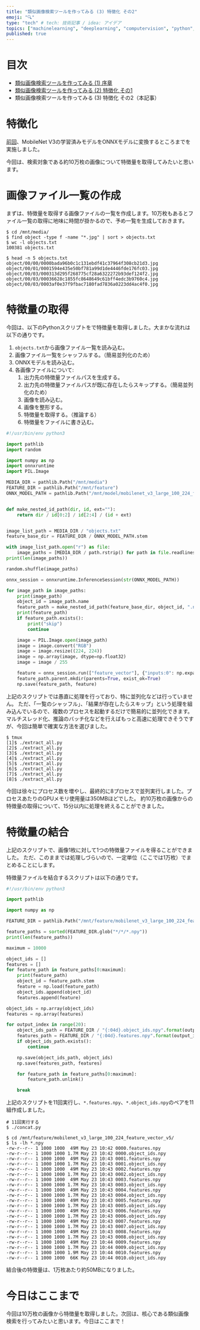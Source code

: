 ```yaml
---
title: "類似画像検索ツールを作ってみる (3) 特徴化 その2"
emoji: "🔍"
type: "tech" # tech: 技術記事 / idea: アイデア
topics: ["machinelearning", "deeplearning", "computervision", "python", "検索"]
published: true
---
```


# 目次

* [類似画像検索ツールを作ってみる (1) 序章](202105-similar-search-1)
* [類似画像検索ツールを作ってみる (2) 特徴化 その1](202105-similar-search-2)
* 類似画像検索ツールを作ってみる (3) 特徴化 その2（本記事）

# 特徴化

[前回](202105-similar-search-2)、MobileNet V3の学習済みモデルをONNXモデルに変換するところまでを実施しました。

今回は、検索対象である約10万枚の画像について特徴量を取得してみたいと思います。

# 画像ファイル一覧の作成

まずは、特徴量を取得する画像ファイルの一覧を作成します。10万枚もあるとファイル一覧の取得に地味に時間が掛かるので、予め一覧を生成しておきます。

```
$ cd /mnt/media/
$ find object -type f -name "*.jpg" | sort > objects.txt
$ wc -l objects.txt
100381 objects.txt

$ head -n 5 objects.txt
object/00/00/0000bada96b0c1c131ebdf41c37964f308cb21d3.jpg
object/00/01/0001594e435e50bf781a99d1de4446fde176fc03.jpg
object/00/03/000313d295f268775cf28a6322272b93def124f2.jpg
object/00/03/00036628c1855fc8648649c61bff4edc3b9760c4.jpg
object/00/03/0003af0e37f9fbac7180fad7836a0223dd4ac4f0.jpg
```

# 特徴量の取得

今回は、以下のPythonスクリプトをで特徴量を取得しました。大まかな流れは以下の通りです。

1. `objects.txt`から画像ファイル一覧を読み込む。
2. 画像ファイル一覧をシャッフルする。（簡易並列化のため）
3. ONNXモデルを読み込む。
4. 各画像ファイルについて:
    1. 出力先の特徴量ファイルパスを生成する。
    2. 出力先の特徴量ファイルパスが既に存在したらスキップする。（簡易並列化のため）
    3. 画像を読み込む。
    4. 画像を整形する。
    5. 特徴量を取得する。（推論する）
    6. 特徴量をファイルに書き込む。

```py:extract_all.py
#!/usr/bin/env python3

import pathlib
import random

import numpy as np
import onnxruntime
import PIL.Image

MEDIA_DIR = pathlib.Path("/mnt/media")
FEATURE_DIR = pathlib.Path("/mnt/feature")
ONNX_MODEL_PATH = pathlib.Path("/mnt/model/mobilenet_v3_large_100_224_feature_vector_v5.onnx")


def make_nested_id_path(dir, id, ext=""):
    return dir / id[0:2] / id[2:4] / (id + ext)


image_list_path = MEDIA_DIR / "objects.txt"
feature_base_dir = FEATURE_DIR / ONNX_MODEL_PATH.stem

with image_list_path.open("r") as file:
    image_paths = [MEDIA_DIR / path.rstrip() for path in file.readlines()]
print(len(image_paths))

random.shuffle(image_paths)

onnx_session = onnxruntime.InferenceSession(str(ONNX_MODEL_PATH))

for image_path in image_paths:
    print(image_path)
    object_id = image_path.name
    feature_path = make_nested_id_path(feature_base_dir, object_id, ".npy")
    print(feature_path)
    if feature_path.exists():
        print("skip")
        continue

    image = PIL.Image.open(image_path)
    image = image.convert("RGB")
    image = image.resize((224, 224))
    image = np.array(image, dtype=np.float32)
    image = image / 255

    feature = onnx_session.run(["feature_vector"], {"inputs:0": np.expand_dim(image, 0)})[0][0]
    feature_path.parent.mkdir(parents=True, exist_ok=True)
    np.save(feature_path, feature)
```

上記のスクリプトでは愚直に処理を行っており、特に並列化などは行っていません。
ただ、「一覧のシャッフル」、「結果が存在したらスキップ」という処理を組み込んでいるので、複数のプロセスを起動するだけで簡易的に並列化できます。
マルチスレッド化、推論のバッチ化などを行えばもっと高速に処理できそうですが、今回は簡単で確実な方法を選びました。

```
$ tmux
[1]$ ./extract_all.py
[2]$ ./extract_all.py
[3]$ ./extract_all.py
[4]$ ./extract_all.py
[5]$ ./extract_all.py
[6]$ ./extract_all.py
[7]$ ./extract_all.py
[8]$ ./extract_all.py
```

今回は徐々にプロセス数を増やし、最終的に8プロセスで並列実行しました。プロセスあたりのGPUメモリ使用量は350MBほどでした。
約10万枚の画像からの特徴量の取得について、15分以内に処理を終えることができました。

# 特徴量の結合

上記のスクリプトで、画像1枚に対して1つの特徴量ファイルを得ることができました。
ただ、このままでは処理しづらいので、一定単位（ここでは1万枚）でまとめることにします。

特徴量ファイルを結合するスクリプトは以下の通りです。

```py:concat.py
#!/usr/bin/env python3

import pathlib

import numpy as np

FEATURE_DIR = pathlib.Path("/mnt/feature/mobilenet_v3_large_100_224_feature_vector_v5")

feature_paths = sorted(FEATURE_DIR.glob("*/*/*.npy"))
print(len(feature_paths))

maximum = 10000

object_ids = []
features = []
for feature_path in feature_paths[0:maximum]:
    print(feature_path)
    object_id = feature_path.stem
    feature = np.load(feature_path)
    object_ids.append(object_id)
    features.append(feature)

object_ids = np.array(object_ids)
features = np.array(features)

for output_index in range(20):
    object_ids_path = FEATURE_DIR / "{:04d}.object_ids.npy".format(output_index)
    features_path = FEATURE_DIR / "{:04d}.features.npy".format(output_index)
    if object_ids_path.exists():
        continue

    np.save(object_ids_path, object_ids)
    np.save(features_path, features)

    for feature_path in feature_paths[0:maximum]:
        feature_path.unlink()

    break
```

上記のスクリプトを11回実行し、`*.features.npy`、`*.object_ids.npy`のペアを11組作成しました。

```
# 11回実行する
$ ./concat.py

$ cd /mnt/feature/mobilenet_v3_large_100_224_feature_vector_v5/
$ ls -lh *.npy
-rw-r--r-- 1 1000 1000  49M May 23 10:42 0000.features.npy
-rw-r--r-- 1 1000 1000 1.7M May 23 10:42 0000.object_ids.npy
-rw-r--r-- 1 1000 1000  49M May 23 10:43 0001.features.npy
-rw-r--r-- 1 1000 1000 1.7M May 23 10:43 0001.object_ids.npy
-rw-r--r-- 1 1000 1000  49M May 23 10:43 0002.features.npy
-rw-r--r-- 1 1000 1000 1.7M May 23 10:43 0002.object_ids.npy
-rw-r--r-- 1 1000 1000  49M May 23 10:43 0003.features.npy
-rw-r--r-- 1 1000 1000 1.7M May 23 10:43 0003.object_ids.npy
-rw-r--r-- 1 1000 1000  49M May 23 10:43 0004.features.npy
-rw-r--r-- 1 1000 1000 1.7M May 23 10:43 0004.object_ids.npy
-rw-r--r-- 1 1000 1000  49M May 23 10:43 0005.features.npy
-rw-r--r-- 1 1000 1000 1.7M May 23 10:43 0005.object_ids.npy
-rw-r--r-- 1 1000 1000  49M May 23 10:43 0006.features.npy
-rw-r--r-- 1 1000 1000 1.7M May 23 10:43 0006.object_ids.npy
-rw-r--r-- 1 1000 1000  49M May 23 10:43 0007.features.npy
-rw-r--r-- 1 1000 1000 1.7M May 23 10:43 0007.object_ids.npy
-rw-r--r-- 1 1000 1000  49M May 23 10:43 0008.features.npy
-rw-r--r-- 1 1000 1000 1.7M May 23 10:43 0008.object_ids.npy
-rw-r--r-- 1 1000 1000  49M May 23 10:44 0009.features.npy
-rw-r--r-- 1 1000 1000 1.7M May 23 10:44 0009.object_ids.npy
-rw-r--r-- 1 1000 1000 1.9M May 23 10:44 0010.features.npy
-rw-r--r-- 1 1000 1000  66K May 23 10:44 0010.object_ids.npy
```

結合後の特徴量は、1万枚あたり約50MBになりました。

# 今日はここまで

今回は10万枚の画像から特徴量を取得しました。次回は、核心である類似画像検索を行ってみたいと思います。今日はここまで！
